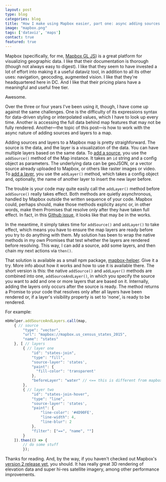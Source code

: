 ```yaml
---
layout: post
type: blog
categories: blog
title: "How I make using Mapbox easier, part one: async adding sources and layers"
image: "mapbox.png"
tags: ['dataviz', 'maps']
contact: true
featured: true
---
```


Mapbox (specifically, for me, [Mapbox GL JS](https://docs.mapbox.com/mapbox-gl-js/api/)) is a great platform for visualizing geographic data. I like that their documentation is thorough (though not always easy to digest). I like that they seem to have invested a lot of effort into making it a useful dataviz tool, in addition to all its other uses: navigation, geocoding, augmented vision. I like that they're headquartered here in DC. And I like that their pricing plans have a meaningful and useful free tier.

Awesome.

Over the three or four years I've been using it, though, I have come up against the same challenges. One is the difficulty of its expressions syntax for data-driven styling or interpolated values, which I have to look up every time. Another is accessing the full data behind map features that may not be fully rendered. Another—the topic of this post—is how to work with the async nature of adding sources and layers to a map.

Adding sources and layers to a Mapbox map is pretty straighforward. The source is the data, and the layer is a visualization of the data. You can have multiple layers based on the same data. To [add a source](https://docs.mapbox.com/mapbox-gl-js/api/sources/), you use the `addSource()` method of the Map instance. It takes an `id` string and a config object as parameters. The underlying data can be geoJSON, or a vector source already uploaded to Mapbox, or others like raster images or video. To [add a layer](https://docs.mapbox.com/mapbox-gl-js/api/map/#map#addlayer), you use the `addLayer()` method, which takes a config object and, optionally, the name of another layer to insert the new layer before.

The trouble is your code may quite easily call the `addLayer()` method
before `addSource()` really takes effect. Both methods are quietly asynchronous, handled by Mapbox outside the written sequence of your code. Mapbox could, perhaps should, make those methods explicity async or, in other words, make them Promises that resolve only after they have taken full effect. In fact, in this [Github issue](https://github.com/mapbox/mapbox-gl-js/issues/10192), it looks like that may be in the works.

In the meantime, it simply takes time for `addSource()` and `addLayer()` to take effect, which means you have to ensure the map layers are ready before you try to do anything with them. My solution has been to wrap the native methods in my own Promises that test whether the layers are rendered before resolving. This way, I can add a source, add some layers, and then chain my next actions via `then()`.

That solution is available as a small npm package, [mapbox-helper](https://www.npmjs.com/package/mapbox-helper). Give it a try. More info about how it works and how to use it is available there. The short version is this: the native `addSource()` and `addLayer()` methods are combined into one, `addSourceAndLayer()`, in which you specify the source you want to add and one or more layers that are based on it. Internally, adding the layers only occurs after the source is ready. The method returns a Promise to your code that resolves only after all layers have been rendered or, if a layer's visibility property is set to 'none', is ready to be rendered.

For example:

```javascript
mbHelper.addSourceAndLayers.call(map,
    { // source
        "type": "vector",
        "url": "mapbox://mapbox.us_census_states_2015",
        "name": "states"
    }, [ // layers
        { // layer one
            "id": "states-join",
            "type": "fill",
            "source-layer": 'states',
            "paint": {
              "fill-color": 'transparent'
            },
            "beforeLayer": "water" // <== this is different from mapbox native specs
        },
        { // layer two
            "id": "states-join-hover",
            "type": "line",
            "source-layer": 'states',
            "paint": {
                "line-color": '#4D90FE',
                "line-width": 4,
                "line-blur": 2
            },
            "filter": ["==", "name", ""]
        }
    ]).then(() => {
        // do some stuff
        });
```

Thanks for reading. And, by the way, if you haven't checked out Mapbox's [version 2 release yet](https://www.mapbox.com/blog/mapbox-gl-js-v2-3d-maps-camera-api-sky-api-launch), you should. It has really great 3D rendering of elevation data and super hi-res satellite imagery, among other performance improvements.